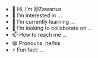 - 👋 Hi, I’m @Zawartus
- 👀 I’m interested in ...
- 🌱 I’m currently learning ...
- 💞️ I’m looking to collaborate on ...
- 📫 How to reach me ...
- 😄 Pronouns: he/his
- ⚡ Fun fact: ...

<!---
Zawartus/Zawartus is a ✨ special ✨ repository because its `README.md` (this file) appears on your GitHub profile.
You can click the Preview link to take a look at your changes.
--->
